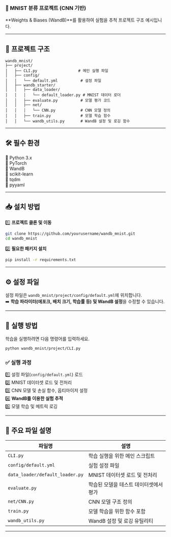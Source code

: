 ### 📌 MNIST 분류 프로젝트 (CNN 기반)  

**Weights & Biases (WandB)**를 활용하여 실험을 추척 프로젝트 구조 예시입니다.  

---

## 📁 프로젝트 구조  

```
wandb_mnist/
├── project/
│   ├── CLI.py                  # 메인 실행 파일
│   ├── config/
│   │   └── default.yml          # 설정 파일
│   ├── wandb_starter/
│   │   ├── data_loader/
│   │   │   └── default_loader.py # MNIST 데이터 로더
│   │   ├── evaluate.py          # 모델 평가 코드
│   │   ├── net/
│   │   │   └── CNN.py           # CNN 모델 정의
│   │   ├── train.py             # 모델 학습 함수
│   │   └── wandb_utils.py       # WandB 설정 및 로깅 함수
```

---

## 🛠️ 필수 환경  

🔹 Python 3.x  
🔹 PyTorch  
🔹 WandB  
🔹 scikit-learn  
🔹 tqdm  
🔹 pyyaml  

---

## 📥 설치 방법  

1️⃣ **프로젝트 클론 및 이동**  
```sh
git clone https://github.com/yourusername/wandb_mnist.git
cd wandb_mnist
```

2️⃣ **필요한 패키지 설치**  
```sh
pip install -r requirements.txt
```

---

## ⚙️ 설정 파일  

설정 파일은 `wandb_mnist/project/config/default.yml`에 위치합니다.  
➡️ **학습 파라미터(에포크, 배치 크기, 학습률 등) 및 WandB 설정**을 수정할 수 있습니다.  

---

## 🚀 실행 방법  

학습을 실행하려면 다음 명령어를 입력하세요.  
```sh
python wandb_mnist/project/CLI.py
```

### ✅ 실행 과정  
1️⃣ 설정 파일(`config/default.yml`) 로드  
2️⃣ MNIST 데이터셋 로드 및 전처리  
3️⃣ CNN 모델 및 손실 함수, 옵티마이저 설정  
4️⃣ **WandB를 이용한 실험 추적**  
5️⃣ 모델 학습 및 메트릭 로깅  

---

## 📂 주요 파일 설명  

| 파일명 | 설명 |
|--------|------|
| `CLI.py` | 학습 실행을 위한 메인 스크립트 |
| `config/default.yml` | 실험 설정 파일 |
| `data_loader/default_loader.py` | MNIST 데이터셋 로드 및 전처리 |
| `evaluate.py` | 학습된 모델을 테스트 데이터셋에서 평가 |
| `net/CNN.py` | CNN 모델 구조 정의 |
| `train.py` | 모델 학습을 위한 함수 포함 |
| `wandb_utils.py` | WandB 설정 및 로깅 유틸리티 |

---
